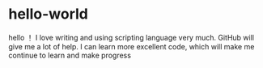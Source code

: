 # hello-world


hello ！
I love writing and using scripting language very much. GitHub will give me a lot of help. I can learn more excellent code, which will make me continue to learn and make progress
